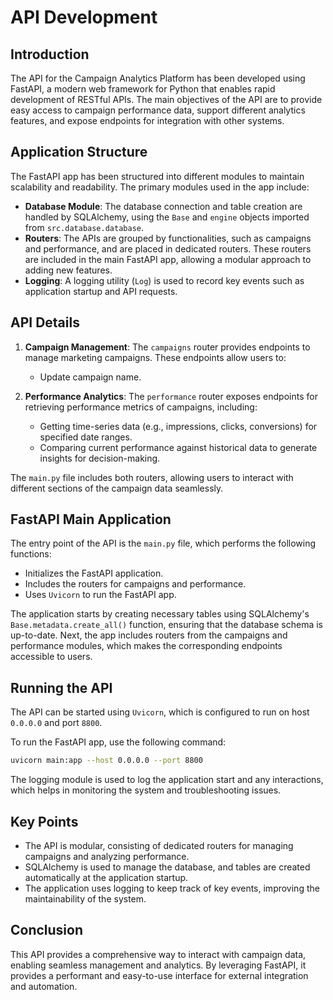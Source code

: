 # API Development

## Introduction
The API for the Campaign Analytics Platform has been developed using FastAPI, a modern web framework for Python that enables rapid development of RESTful APIs. The main objectives of the API are to provide easy access to campaign performance data, support different analytics features, and expose endpoints for integration with other systems.

## Application Structure
The FastAPI app has been structured into different modules to maintain scalability and readability. The primary modules used in the app include:

- **Database Module**: The database connection and table creation are handled by SQLAlchemy, using the `Base` and `engine` objects imported from `src.database.database`.
- **Routers**: The APIs are grouped by functionalities, such as campaigns and performance, and are placed in dedicated routers. These routers are included in the main FastAPI app, allowing a modular approach to adding new features.
- **Logging**: A logging utility (`Log`) is used to record key events such as application startup and API requests.

## API Details
1. **Campaign Management**: The `campaigns` router provides endpoints to manage marketing campaigns. These endpoints allow users to:
      - Update campaign name.

2. **Performance Analytics**: The `performance` router exposes endpoints for retrieving performance metrics of campaigns, including:
   - Getting time-series data (e.g., impressions, clicks, conversions) for specified date ranges.
   - Comparing current performance against historical data to generate insights for decision-making.

The `main.py` file includes both routers, allowing users to interact with different sections of the campaign data seamlessly.

## FastAPI Main Application
The entry point of the API is the `main.py` file, which performs the following functions:

- Initializes the FastAPI application.
- Includes the routers for campaigns and performance.
- Uses `Uvicorn` to run the FastAPI app.

The application starts by creating necessary tables using SQLAlchemy's `Base.metadata.create_all()` function, ensuring that the database schema is up-to-date. Next, the app includes routers from the campaigns and performance modules, which makes the corresponding endpoints accessible to users.

## Running the API
The API can be started using `Uvicorn`, which is configured to run on host `0.0.0.0` and port `8800`.

To run the FastAPI app, use the following command:

```bash
uvicorn main:app --host 0.0.0.0 --port 8800
```

The logging module is used to log the application start and any interactions, which helps in monitoring the system and troubleshooting issues.

## Key Points
- The API is modular, consisting of dedicated routers for managing campaigns and analyzing performance.
- SQLAlchemy is used to manage the database, and tables are created automatically at the application startup.
- The application uses logging to keep track of key events, improving the maintainability of the system.

## Conclusion
This API provides a comprehensive way to interact with campaign data, enabling seamless management and analytics. By leveraging FastAPI, it provides a performant and easy-to-use interface for external integration and automation.

